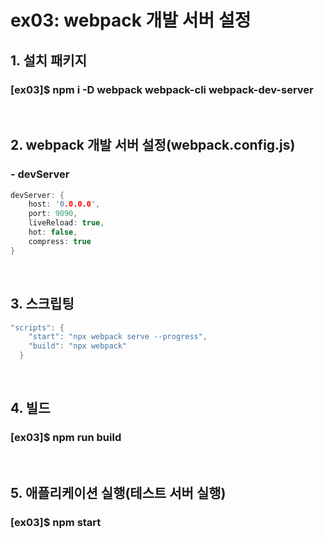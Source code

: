 # ex03: webpack 개발 서버 설정

##  1. 설치 패키지
### [ex03]$ npm i -D webpack webpack-cli webpack-dev-server
&nbsp;
##  2. webpack 개발 서버 설정(webpack.config.js)
### - devServer
```c
devServer: {
    host: '0.0.0.0',
    port: 9090,
    liveReload: true,
    hot: false,
    compress: true
}
```
&nbsp;
##  3. 스크립팅
```c
"scripts": {
    "start": "npx webpack serve --progress",
    "build": "npx webpack"
  }
```
&nbsp;
##  4. 빌드
### [ex03]$ npm run build
&nbsp;
##  5. 애플리케이션 실행(테스트 서버 실행)
### [ex03]$ npm start
